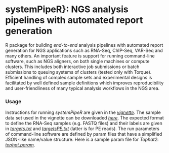 systemPipeR}: NGS analysis pipelines with automated report generation
===

R package for building *end-to-end* analysis pipelines with automated report
generation for NGS applications such as RNA-Seq, ChIP-Seq, VAR-Seq and many
others. An important feature is support for running command-line software, such
as NGS aligners, on both single machines or compute clusters. This includes
both interactive job submissions or batch submissions to queuing systems of
clusters (tested only with Torque). Efficient handling of complex sample sets
and experimental designs is facilitated by well defined sample definitions
which improves reproducibility and user-friendliness of many typical analysis
workflows in the NGS area.


### Usage
Instructions for running _systemPipeR_ are given in the
[_vignette_](https://github.com/tgirke/systemPipeR/blob/master/vignettes/systemPipeR.pdf?raw=true).
The sample data set used in the vignette can be downloaded [_here_](http://biocluster.ucr.edu/~tgirke/projects/systemPipeR_test_data.zip). 
The expected format to define the RNA-Seq samples (e.g. FASTQ files) and their
labels are given in
[_targets.txt_](https://github.com/tgirke/systemPipeR/blob/master/inst/extdata/targets.txt)
and
[_targetsPE.txt_](https://github.com/tgirke/systemPipeR/blob/master/inst/extdata/targetsPE.txt)
(latter is for PE reads). 
The run parameters of command-line software are defined by param files that have a simplified
JSON-like name/value structure. Here is a sample param file for _Tophat2_: [_tophat.param_](https://github.com/tgirke/systemPipeR/blob/master/inst/extdata/tophat.param). 
